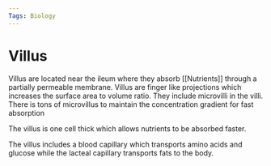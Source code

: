 ```yaml
---
Tags: Biology
---
```

# Villus
Villus are located near the ileum where they absorb [[Nutrients]] through a partially permeable membrane.
Villus are finger like projections which increases the surface area to volume ratio. They include microvilli in the villi.  There is tons of microvillus to maintain the concentration gradient for fast absorption 

The villus is one cell thick which allows nutrients to be absorbed faster.

The villus includes a blood capillary which transports amino acids and glucose while the lacteal capillary transports fats to the body. 
